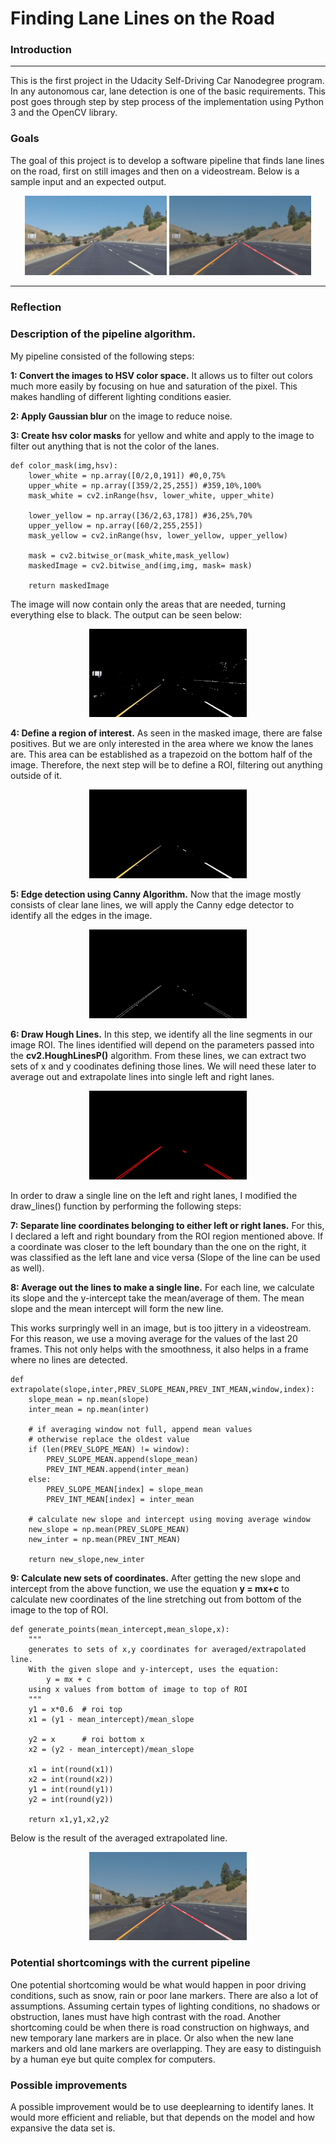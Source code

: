 # **Finding Lane Lines on the Road** 

### Introduction

---
This is the first project in the Udacity Self-Driving Car Nanodegree program. In any autonomous car, lane detection is one of the basic requirements. This post goes through step by step process of the implementation using Python 3 and the OpenCV library.

### Goals

The goal of this project is to develop a software pipeline that finds lane lines on the road, first on still images and then on a videostream.
Below is a sample input and an expected output.
<p align="center">
  <img  width="45%"  src="./test_images/solidYellowCurve2.jpg">
  <img  width="45%"  src="./test_images_output/solidYellowCurve2.jpg">
</p>

---

### Reflection

### Description of the pipeline algorithm.

My pipeline consisted of the following steps:

**1: Convert the images to HSV color space.** It allows us to filter out colors much more easily by focusing on hue and saturation of the pixel. This makes handling of different lighting conditions easier. 

**2: Apply Gaussian blur** on the image to reduce noise.

**3: Create hsv color masks** for yellow and white and apply to the image to filter out anything that is not the color of the lanes.


```
def color_mask(img,hsv):
    lower_white = np.array([0/2,0,191]) #0,0,75%
    upper_white = np.array([359/2,25,255]) #359,10%,100%
    mask_white = cv2.inRange(hsv, lower_white, upper_white)

    lower_yellow = np.array([36/2,63,178]) #36,25%,70%
    upper_yellow = np.array([60/2,255,255])
    mask_yellow = cv2.inRange(hsv, lower_yellow, upper_yellow)

    mask = cv2.bitwise_or(mask_white,mask_yellow)
    maskedImage = cv2.bitwise_and(img,img, mask= mask)
    
    return maskedImage
```

The image will now contain only the areas that are needed, turning everything else to black. The output can be seen below:

<p align="center">
  <img  width="50%"  src="masked.jpg">
</p>

**4: Define a region of interest.** As seen in the masked image, there are false positives. But we are only interested in the area where we know the lanes are. This area can be established as a trapezoid on the bottom half of the image. Therefore, the next step will be to define a ROI, filtering out anything outside of it.

<p align="center">
  <img  width="50%"  src="./roi.jpg">
</p>

**5: Edge detection using Canny Algorithm.** Now that the image mostly consists of clear lane lines, we will apply the Canny edge detector to identify all the edges in the image.

<p align="center">
  <img  width="50%"  src="edges.jpg">
</p>

**6: Draw Hough Lines.** In this step, we identify all the line segments in our image ROI. The lines identified will depend on the parameters passed into the **cv2.HoughLinesP()** algorithm. From these lines, we can extract two sets of x and y coodinates defining those lines. We will need these later to average out and extrapolate lines into single left and right lanes. 

<p align="center">
  <img  width="50%"  src="hlines.jpg">
</p>


In order to draw a single line on the left and right lanes, I modified the draw_lines() function by performing the following steps:

**7: Separate line coordinates belonging to either left or right lanes.** For this, I declared a left and right boundary from the ROI region mentioned above. If a coordinate was closer to the left boundary than the one on the right, it was classified as the left lane and vice versa (Slope of the line can be used as well). 

**8: Average out the lines to make a single line.** For each line, we calculate its slope and the y-intercept take the mean/average of them. The mean slope and the mean intercept will form the new line. 

This works surpringly well in an image, but is too jittery in a videostream. For this reason, we use a moving average for the values of the last 20 frames. This not only helps with the smoothness, it also helps in a frame where no lines are detected.


```
def extrapolate(slope,inter,PREV_SLOPE_MEAN,PREV_INT_MEAN,window,index):
    slope_mean = np.mean(slope)
    inter_mean = np.mean(inter)

    # if averaging window not full, append mean values
    # otherwise replace the oldest value
    if (len(PREV_SLOPE_MEAN) != window): 
        PREV_SLOPE_MEAN.append(slope_mean)
        PREV_INT_MEAN.append(inter_mean)
    else:
        PREV_SLOPE_MEAN[index] = slope_mean
        PREV_INT_MEAN[index] = inter_mean

    # calculate new slope and intercept using moving average window
    new_slope = np.mean(PREV_SLOPE_MEAN)
    new_inter = np.mean(PREV_INT_MEAN)

    return new_slope,new_inter
```

**9: Calculate new sets of coordinates.** After getting the new slope and intercept from the above function, we use the equation **y = mx+c** to calculate new coordinates of the line stretching out from bottom of the image to the top of ROI.

```
def generate_points(mean_intercept,mean_slope,x):
    """
    generates to sets of x,y coordinates for averaged/extrapolated line.
    With the given slope and y-intercept, uses the equation:
        y = mx + c
    using x values from bottom of image to top of ROI
    """
    y1 = x*0.6  # roi top
    x1 = (y1 - mean_intercept)/mean_slope
    
    y2 = x      # roi bottom x
    x2 = (y2 - mean_intercept)/mean_slope

    x1 = int(round(x1))
    x2 = int(round(x2))
    y1 = int(round(y1))
    y2 = int(round(y2))

    return x1,y1,x2,y2
```

Below is the result of the averaged extrapolated line.

<p align="center">
  <img width="50%"  src="./test_images_output/solidYellowCurve2.jpg">
</p>


### Potential shortcomings with the current pipeline


One potential shortcoming would be what would happen in poor driving conditions, such as snow, rain or poor lane markers.
There are also a lot of assumptions. Assuming certain types of lighting conditions, no shadows or obstruction, lanes must have high contrast with the road. 
Another shortcoming could be when there is road construction on highways, and new temporary lane markers are in place. Or also when the new lane markers and old lane markers are overlapping. They are easy to distinguish by a human eye but quite complex for computers.


### Possible improvements 

A possible improvement would be to use deeplearning to identify lanes. It would more efficient and reliable, but that depends on the model and how expansive the data set is.

